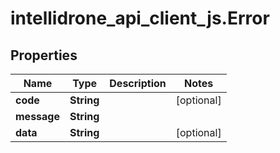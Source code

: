 # intellidrone_api_client_js.Error

## Properties
Name | Type | Description | Notes
------------ | ------------- | ------------- | -------------
**code** | **String** |  | [optional] 
**message** | **String** |  | 
**data** | **String** |  | [optional] 


